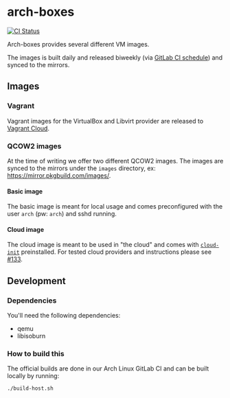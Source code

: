 # arch-boxes
[![CI Status](https://gitlab.archlinux.org/archlinux/arch-boxes/badges/master/pipeline.svg)](https://gitlab.archlinux.org/archlinux/arch-boxes/-/pipelines)

Arch-boxes provides several different VM images.

The images is built daily and released biweekly (via [GitLab CI schedule](https://gitlab.archlinux.org/archlinux/arch-boxes/-/pipeline_schedules)) and synced to the mirrors.

## Images

### Vagrant
Vagrant images for the VirtualBox and Libvirt provider are released to [Vagrant Cloud](https://app.vagrantup.com/archlinux/boxes/archlinux).

### QCOW2 images
At the time of writing we offer two different QCOW2 images. The images are synced to the mirrors under the `images` directory, ex: https://mirror.pkgbuild.com/images/.

#### Basic image
The basic image is meant for local usage and comes preconfigured with the user `arch` (pw: `arch`) and sshd running.

#### Cloud image
The cloud image is meant to be used in "the cloud" and comes with [`cloud-init`](https://cloud-init.io/) preinstalled. For tested cloud providers and instructions please see [#133](https://gitlab.archlinux.org/archlinux/arch-boxes/-/issues/133).

## Development

### Dependencies
You'll need the following dependencies:

* qemu
* libisoburn

### How to build this
The official builds are done in our Arch Linux GitLab CI and can be built locally by running:

    ./build-host.sh
